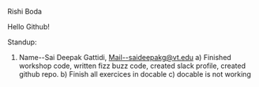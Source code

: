 Rishi Boda

Hello Github!

Standup:
1) Name--Sai Deepak Gattidi, Mail--saideepakg@vt.edu
a) Finished workshop code, written fizz buzz code, created slack profile, created github repo.
b) Finish all exercices in docable
c) docable is not working


